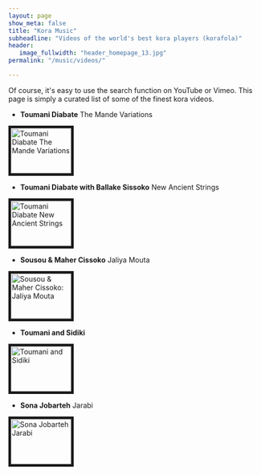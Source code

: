 ```yaml
---
layout: page
show_meta: false
title: "Kora Music"
subheadline: "Videos of the world's best kora players (korafola)"
header:
   image_fullwidth: "header_homepage_13.jpg"
permalink: "/music/videos/"

---
```

Of course, it's easy to use the search function on YouTube or Vimeo. This page is simply a curated list of some of the finest kora videos.

- **Toumani Diabate**
The Mande Variations


<a href="{{ site.url }}{{ site.baseurl }}/music/videos2/">
<img src="http://img.youtube.com/vi/9zfAYKyDhAA/0.jpg" 
alt="Toumani Diabate The Mande Variations" width="120" height="90" border="5" /></a>


- **Toumani Diabate with Ballake Sissoko** 
New Ancient Strings


<a href="{{ site.url }}{{ site.baseurl }}/music/videos3/">
<img src="http://img.youtube.com/vi/Lx7hhA0Aits/0.jpg" 
alt="Toumani Diabate New Ancient Strings" width="120" height="90" border="5" /></a>

- **Sousou & Maher Cissoko** 
Jaliya Mouta

<a href="{{ site.url }}{{ site.baseurl }}/music/videos4/">
<img src="http://img.youtube.com/vi/NiXgWghf2mE/0.jpg" 
alt="Sousou & Maher Cissoko: Jaliya Mouta" width="120" height="90" border="5" /></a>

- **Toumani and Sidiki** 

<a href="{{ site.url }}{{ site.baseurl }}/music/videos5/">
<img src="http://img.youtube.com/vi/qPsvNN2iIrQ/0.jpg" 
alt="Toumani and Sidiki" width="120" height="90" border="5" /></a>

- **Sona Jobarteh** 
Jarabi

<a href="{{ site.url }}{{ site.baseurl }}/music/videos6/">
<img src="http://img.youtube.com/vi/oToZfPGMMBY/0.jpg" 
alt="Sona Jobarteh Jarabi" width="120" height="90" border="5" /></a>
